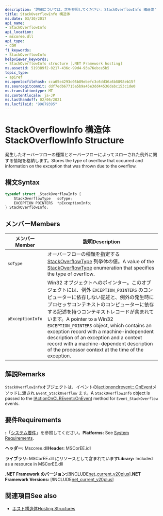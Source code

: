 ```yaml
---
description: '詳細については、次を参照してください: StackOverflowInfo 構造体'
title: StackOverflowInfo 構造体
ms.date: 03/30/2017
api_name:
- StackOverflowInfo
api_location:
- mscoree.dll
api_type:
- COM
f1_keywords:
- StackOverflowInfo
helpviewer_keywords:
- StackOverflowInfo structure [.NET Framework hosting]
ms.assetid: 519389f2-0217-436c-99d4-93a76ebce5b5
topic_type:
- apiref
ms.openlocfilehash: cca65e4293c05b89ebefc3c6dd36a6b8898eb15f
ms.sourcegitcommit: ddf7edb67715a5b9a45e3dd44536dabc153c1de0
ms.translationtype: MT
ms.contentlocale: ja-JP
ms.lasthandoff: 02/06/2021
ms.locfileid: "99679395"
---
```

# <a name="stackoverflowinfo-structure"></a><span data-ttu-id="9172e-103">StackOverflowInfo 構造体</span><span class="sxs-lookup"><span data-stu-id="9172e-103">StackOverflowInfo Structure</span></span>

<span data-ttu-id="9172e-104">発生したオーバーフローの種類とオーバーフローによってスローされた例外に関する情報を格納します。</span><span class="sxs-lookup"><span data-stu-id="9172e-104">Stores the type of overflow that occurred and information on the exception that was thrown due to the overflow.</span></span>  
  
## <a name="syntax"></a><span data-ttu-id="9172e-105">構文</span><span class="sxs-lookup"><span data-stu-id="9172e-105">Syntax</span></span>  
  
```cpp  
typedef struct _StackOverflowInfo {  
    StackOverflowType   soType;  
    EXCEPTION_POINTERS  *pExceptionInfo;  
} StackOverflowInfo;  
```  
  
## <a name="members"></a><span data-ttu-id="9172e-106">メンバー</span><span class="sxs-lookup"><span data-stu-id="9172e-106">Members</span></span>  
  
|<span data-ttu-id="9172e-107">メンバー</span><span class="sxs-lookup"><span data-stu-id="9172e-107">Member</span></span>|<span data-ttu-id="9172e-108">説明</span><span class="sxs-lookup"><span data-stu-id="9172e-108">Description</span></span>|  
|------------|-----------------|  
|`soType`|<span data-ttu-id="9172e-109">オーバーフローの種類を指定する [StackOverflowType](stackoverflowtype-enumeration.md) 列挙体の値。</span><span class="sxs-lookup"><span data-stu-id="9172e-109">A value of the [StackOverflowType](stackoverflowtype-enumeration.md) enumeration that specifies the type of overflow.</span></span>|  
|`pExceptionInfo`|<span data-ttu-id="9172e-110">Win32 オブジェクトへのポインター。このオブジェクトには、例外 `EXCEPTION_POINTERS` のコンピューターに依存しない記述と、例外の発生時にプロセッサコンテキストのコンピューターに依存する記述を持つコンテキストレコードが含まれています。</span><span class="sxs-lookup"><span data-stu-id="9172e-110">A pointer to a Win32 `EXCEPTION_POINTERS` object, which contains an exception record with a machine-independent description of an exception and a context record with a machine-dependent description of the processor context at the time of the exception.</span></span>|  
  
## <a name="remarks"></a><span data-ttu-id="9172e-111">解説</span><span class="sxs-lookup"><span data-stu-id="9172e-111">Remarks</span></span>  

 <span data-ttu-id="9172e-112">`StackOverflowInfo`オブジェクトは、イベントの[Iactiononclrevent:: OnEvent](iactiononclrevent-onevent-method.md)メソッドに渡され `Event_StackOverflow` ます。</span><span class="sxs-lookup"><span data-stu-id="9172e-112">A `StackOverflowInfo` object is passed to the [IActionOnCLREvent::OnEvent](iactiononclrevent-onevent-method.md) method for `Event_StackOverflow` events.</span></span>  
  
## <a name="requirements"></a><span data-ttu-id="9172e-113">要件</span><span class="sxs-lookup"><span data-stu-id="9172e-113">Requirements</span></span>  

 <span data-ttu-id="9172e-114">**:**「[システム要件](../../get-started/system-requirements.md)」を参照してください。</span><span class="sxs-lookup"><span data-stu-id="9172e-114">**Platforms:** See [System Requirements](../../get-started/system-requirements.md).</span></span>  
  
 <span data-ttu-id="9172e-115">**ヘッダー:** Mscoree.dll</span><span class="sxs-lookup"><span data-stu-id="9172e-115">**Header:** MSCorEE.idl</span></span>  
  
 <span data-ttu-id="9172e-116">**ライブラリ:** MSCorEE.dll にリソースとして含まれています</span><span class="sxs-lookup"><span data-stu-id="9172e-116">**Library:** Included as a resource in MSCorEE.dll</span></span>  
  
 <span data-ttu-id="9172e-117">**.NET Framework のバージョン:**[!INCLUDE[net_current_v20plus](../../../../includes/net-current-v20plus-md.md)]</span><span class="sxs-lookup"><span data-stu-id="9172e-117">**.NET Framework Versions:** [!INCLUDE[net_current_v20plus](../../../../includes/net-current-v20plus-md.md)]</span></span>  
  
## <a name="see-also"></a><span data-ttu-id="9172e-118">関連項目</span><span class="sxs-lookup"><span data-stu-id="9172e-118">See also</span></span>

- [<span data-ttu-id="9172e-119">ホスト構造体</span><span class="sxs-lookup"><span data-stu-id="9172e-119">Hosting Structures</span></span>](hosting-structures.md)
